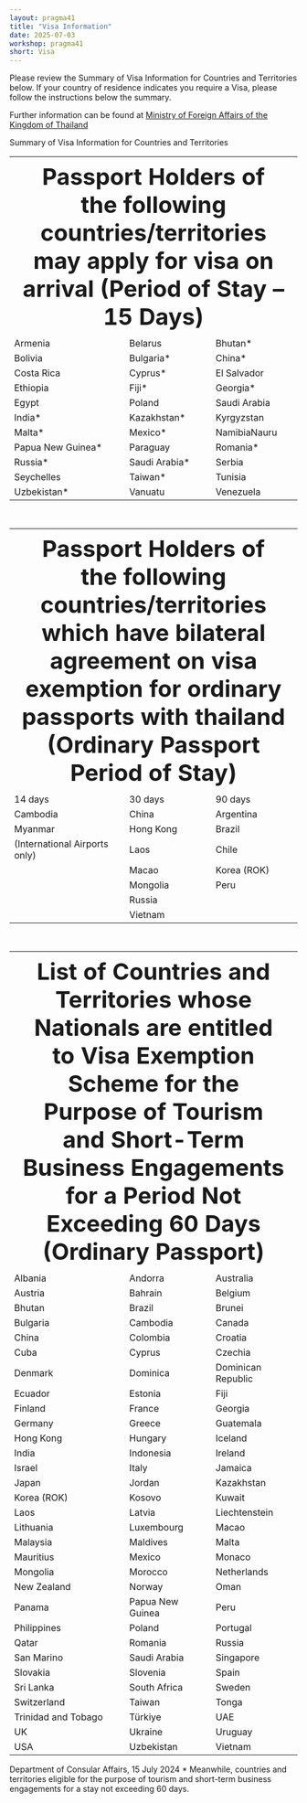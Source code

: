 ```yaml
---
layout: pragma41
title: "Visa Information"
date: 2025-07-03
workshop: pragma41
short: Visa
---
```


Please review the Summary of Visa Information for Countries and Territories below. If your country of residence indicates you require a Visa, please follow the instructions below the summary.

Further information can be found at [Ministry of Foreign Affairs of the Kingdom of Thailand](https://www.thaievisa.go.th/)


Summary of Visa Information for Countries and Territories

<table class="visa">
<tr>
  <th colspan="3" style="font-size: 2.5em;">Passport Holders of the following countries/territories may apply for visa on arrival (Period of Stay – 15 Days)
  </th>
</tr>
<tr>
  <td width="40%">Armenia</td>
  <td width="30%">Belarus</td>
  <td>Bhutan*</td>
</tr>
<tr>
  <td>Bolivia</td>
  <td>Bulgaria*</td>
  <td>China*</td>
</tr>
<tr>
  <td>Costa Rica</td>
  <td>Cyprus*</td>
  <td>El Salvador</td>
</tr>
<tr>
  <td>Ethiopia</td>
  <td>Fiji*</td>
  <td>Georgia*</td>
</tr>
<tr>
  <td>Egypt</td>
  <td>Poland</td>
  <td>Saudi Arabia</td>
</tr>
<tr>
  <td>India*</td>
  <td>Kazakhstan*</td>
  <td>Kyrgyzstan</td>
</tr>
<tr>
  <td>Malta*</td>
  <td>Mexico*</td>
  <td>NamibiaNauru</td>
</tr>
<tr>
  <td>Papua New Guinea*</td>
  <td>Paraguay</td>
  <td>Romania*</td>
</tr>
<tr>
  <td>Russia*</td>
  <td>Saudi Arabia*</td>
  <td>Serbia</td>
</tr>
<tr>
  <td>Seychelles</td>
  <td>Taiwan*</td>
  <td>Tunisia</td>
</tr>
<tr>
  <td>Uzbekistan*</td>
  <td>Vanuatu</td>
  <td>Venezuela</td>
</tr>
</table>
<br>
<table class="visa">
<tr>
  <th colspan="3" style="font-size: 2.5em;">Passport Holders of the following countries/territories which have bilateral agreement on visa exemption for ordinary passports with thailand (Ordinary Passport Period of Stay)
  </th>
</tr>
<tr>
  <td>14 days</td>
  <td>30 days</td>
  <td>90 days</td>
</tr>
<tr> 
  <td width="40%">Cambodia</td>
  <td width="30%">China</td>
  <td>Argentina</td>
</tr>
<tr>
  <td>Myanmar</td>
  <td>Hong Kong</td>
  <td>Brazil</td>
</tr>
<tr>
  <td>(International Airports only)</td>
  <td>Laos</td>
  <td>Chile</td>
</tr>
<tr>
  <td> </td>
  <td>Macao</td>
  <td>Korea (ROK)</td>
</tr>
<tr>
  <td> </td>
  <td>Mongolia</td>
  <td>Peru</td>
</tr>
<tr>
  <td> </td>
  <td>Russia</td>
  <td> </td>
</tr>
<tr>
  <td> </td>
  <td>Vietnam</td>
  <td> </td>
</tr>
</table>
<br>
<table class="visa">
<tr>
  <th colspan="3" style="font-size: 2.5em;">List of Countries and Territories whose Nationals are entitled to Visa Exemption Scheme for the Purpose of Tourism and Short-Term Business Engagements for a Period Not Exceeding 60 Days (Ordinary Passport)
  </th>
</tr>
<tr>
  <td width="40%">Albania</td>
  <td width="30%">Andorra</td>
  <td>Australia</td>
</tr>
<tr>
  <td>Austria</td>
  <td>Bahrain</td>
  <td>Belgium</td>
</tr>
<tr>
  <td>Bhutan</td>
  <td>Brazil</td>
  <td>Brunei</td>
</tr>
<tr>
  <td>Bulgaria</td>
  <td>Cambodia</td>
  <td>Canada</td>
</tr>
<tr>
  <td>China</td>
  <td>Colombia</td>
  <td>Croatia</td>
</tr>
<tr>
  <td>Cuba</td>
  <td>Cyprus</td>
  <td>Czechia</td>
</tr>
<tr>
  <td>Denmark</td>
  <td>Dominica</td>
  <td>Dominican Republic</td>
</tr>
<tr>
  <td>Ecuador</td>
  <td>Estonia</td>
  <td>Fiji</td>
</tr>
<tr>
  <td>Finland</td>
  <td>France</td>
  <td>Georgia</td>
</tr>
<tr>
  <td>Germany</td>
  <td>Greece</td>
  <td>Guatemala</td>
</tr>
<tr>
  <td>Hong Kong</td>
  <td>Hungary</td>
  <td>Iceland</td>
</tr>
<tr>
  <td>India</td>
  <td>Indonesia</td>
  <td>Ireland</td>
</tr>
<tr>
  <td>Israel</td>
  <td>Italy</td>
  <td>Jamaica</td>
</tr>
<tr>
  <td>Japan</td>
  <td>Jordan</td>
  <td>Kazakhstan</td>
</tr>
<tr>
  <td>Korea (ROK)</td>
  <td>Kosovo</td>
  <td>Kuwait</td>
</tr>
<tr>
  <td>Laos</td>
  <td>Latvia</td>
  <td>Liechtenstein</td>
</tr>
<tr>
  <td>Lithuania</td>
  <td>Luxembourg</td>
  <td>Macao</td>
</tr>
<tr>
  <td>Malaysia</td>
  <td>Maldives</td>
  <td>Malta</td>
</tr>
<tr>
  <td>Mauritius</td>
  <td>Mexico</td>
  <td>Monaco</td>
</tr>
<tr>
  <td>Mongolia</td>
  <td>Morocco</td>
  <td>Netherlands</td>
</tr>
<tr>
  <td>New Zealand</td>
  <td>Norway</td>
  <td>Oman</td>
</tr>
<tr>
  <td>Panama</td>
  <td>Papua New Guinea</td>
  <td>Peru</td>
</tr>
<tr>
  <td>Philippines</td>
  <td>Poland</td>
  <td>Portugal</td>
</tr>
<tr>
  <td>Qatar</td>
  <td>Romania</td>
  <td>Russia</td>
</tr>
<tr>
  <td>San Marino</td>
  <td>Saudi Arabia</td>
  <td>Singapore</td>
</tr>
<tr>
  <td>Slovakia</td>
  <td>Slovenia</td>
  <td>Spain</td>
</tr>
<tr>
  <td>Sri Lanka</td>
  <td>South Africa</td>
  <td>Sweden</td>
</tr>
<tr>
  <td>Switzerland</td>
  <td>Taiwan</td>
  <td>Tonga</td>
</tr>
<tr>
  <td>Trinidad and Tobago</td>
  <td>Türkiye</td>
  <td>UAE</td>
</tr>
<tr>
  <td>UK</td>
  <td>Ukraine</td>
  <td>Uruguay</td>
</tr>
<tr>
  <td>USA</td>
  <td>Uzbekistan</td>
  <td>Vietnam</td>
</tr>
</table>

Department of Consular Affairs, 15 July 2024
\* Meanwhile, countries and territories eligible for the purpose of tourism and short-term business engagements for a stay not exceeding 60 days.

